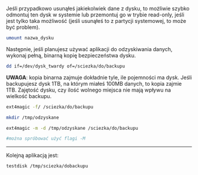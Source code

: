Jeśli przypadkowo usunąłeś jakiekolwiek dane z dysku, to możliwie szybko odmontuj ten dysk w systemie lub przemontuj go w trybie read-only, jeśli jest tylko taka możliwość (jeśli usunąłeś to z partycji systemowej, to może być problem).

```bash
umount nazwa_dysku
```

Następnie, jeśli planujesz używać aplikacji do odzyskiwania danych, wykonaj pełną, binarną kopię bezpieczeństwa dysku.

```bash
dd if=/dev/dysk_twardy of=/sciezka/do/backupu
```

**UWAGA**: kopia binarna zajmuje dokładnie tyle, ile pojemności ma dysk. Jeśli backupujesz dysk 1TB, na którym miałeś 100MB danych, to kopia zajmie 1TB. Zajętość dysku, czy ilość wolnego miejsca nie mają wpływu na wielkość backupu.

```bash
ext4magic -f/ /sciezka/do/backupu

mkdir /tmp/odzyskane

ext4magic -m -d /tmp/odzyskane /sciezka/do/backupu

#można spróbować użyć flagi -M
```

---

Kolejną aplikacją jest:

```bash
testdisk /tmp/sciezka/dobackupu
```
